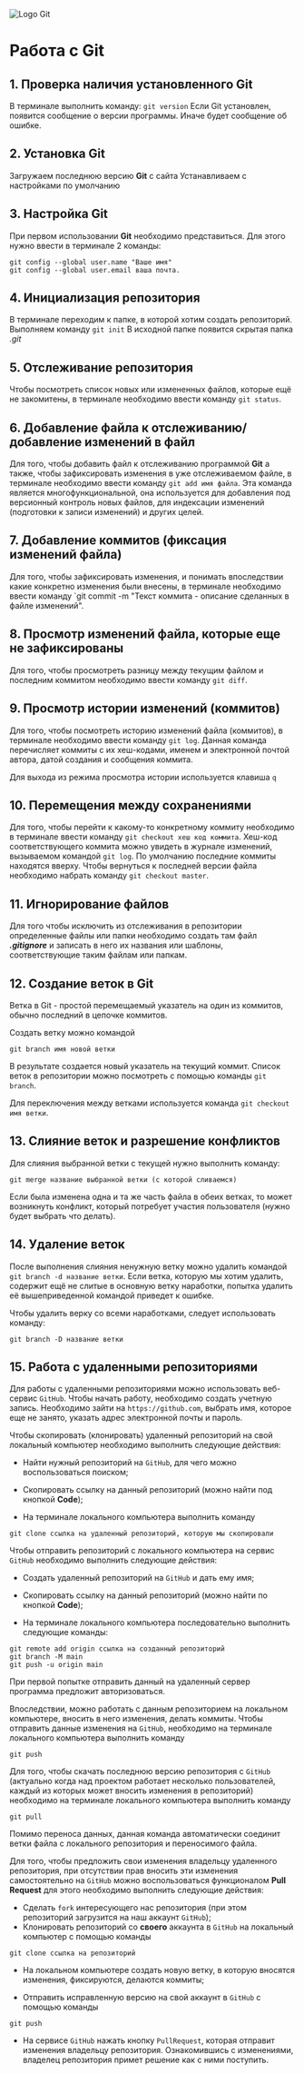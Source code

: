 ![Logo Git](Logogit.jpg)
# Работа с Git
## 1. Проверка наличия установленного Git
В терминале выполнить команду:
`git version`
Если Git установлен, появится сообщение о версии программы. Иначе будет сообщение об ошибке.
## 2. Установка Git
Загружаем последнюю версию **Git** с сайта
Устанавливаем с настройками по умолчанию

## 3. Настройка Git
При первом использовании **Git** необходимо представиться. Для этого нужно ввести в терминале 2 команды:
```
git config --global user.name "Ваше имя"
git config --global user.email ваша почта.
```
## 4. Инициализация репозитория
В терминале переходим к папке, в которой хотим создать репозиторий. Выполняем команду `git init`
В исходной папке появится скрытая папка *.git*

## 5. Отслеживание репозитория

Чтобы посмотреть список новых или измененных файлов, которые ещё не закомитены, в терминале необходимо ввести команду `git status`.

## 6. Добавление файла к отслеживанию/добавление изменений в файл

Для того, чтобы добавить файл к отслеживанию программой **Git** а также, чтобы зафиксировать изменения в уже отслеживаемом файле, в терминале необходимо ввести команду `git add имя файла`.
Эта команда является многофункциональной, она используется для добавления под версионный контроль новых файлов, для индексации изменений (подготовки к записи изменений) и других целей.

## 7. Добавление коммитов (фиксация изменений файла)

Для того, чтобы зафиксировать изменения, и понимать впоследствии какие конкретно изменения были внесены, в терминале необходимо ввести команду `git commit -m "Текст коммита - описание сделанных в файле изменений".

## 8. Просмотр изменений файла, которые еще не зафиксированы

Для того, чтобы просмотреть разницу между текущим файлом и последним коммитом необходимо ввести команду `git diff`.

## 9. Просмотр истории изменений (коммитов)

Для того, чтобы посмотреть историю изменений файла (коммитов), в терминале необходимо ввести команду `git log`.
Данная команда перечисляет коммиты с их хеш-кодами, именем и электронной почтой автора, датой создания и сообщения коммита.

Для выхода из режима просмотра истории используется клавиша `q`

## 10. Перемещения между сохранениями

Для того, чтобы перейти к какому-то конкретному коммиту необходимо в терминале ввести команду `git checkout хеш код коммита`. Хеш-код соответствующего коммита можно увидеть в журнале изменений, вызываемом командой `git log`.
По умолчанию последние коммиты находятся вверху. Чтобы вернуться к последней версии файла необходимо набрать команду `git checkout master`.

## 11. Игнорирование файлов

Для того чтобы исключить из отслеживания в репозитории определенные файлы или папки необходимо создать там файл ***.gitignore*** и записать в него их названия или шаблоны, соответствующие таким файлам или папкам.


## 12. Создание веток в Git

Ветка в Git - простой перемещаемый указатель на один из коммитов, обычно последний в цепочке коммитов. 

Создать ветку можно командой
```
git branch имя новой ветки
```
В результате создается новый указатель на текущий коммит. Список веток в репозитории можно посмотреть с помощью команды `git branch`.

Для переключения между ветками используется команда `git checkout имя ветки`.

## 13. Слияние веток и разрешение конфликтов

Для слияния выбранной ветки с текущей нужно выполнить команду:
```
git merge название выбранной ветки (с которой сливаемся)
```
Если была изменена одна и та же часть файла в обеих ветках, то может возникнуть конфликт, который потребует участия пользователя (нужно будет выбрать что делать).

## 14. Удаление веток

После выполнения слияния ненужную ветку можно удалить командой `git branch -d название ветки`.
Если ветка, которую мы хотим удалить, содержит ещё не слитые в основную ветку наработки, попытка удалить её вышеприведенной командой приведет к ошибке.

Чтобы удалить верку со всеми наработками, следует использовать команду:
```
git branch -D название ветки
```
## 15. Работа с удаленными репозиториями

Для работы с удаленными репозиториями можно использовать веб-сервис `GitHub`. Чтобы начать работу, необходимо создать учетную запись. Необходимо зайти на `https://github.com`, выбрать имя, которое еще не занято, указать адрес электронной почты и пароль.

Чтобы скопировать (клонировать) удаленный репозиторий на свой локальный компьютер необходимо выполнить следующие действия:

* Найти нужный репозиторий на `GitHub`, для чего можно воспользоваться поиском;

* Скопировать ссылку на данный репозиторий (можно найти под кнопкой **Code**);

* На терминале локального компьютера выполнить команду
```
git clone ссылка на удаленный репозиторий, которую мы скопировали
```

Чтобы отправить репозиторий с локального компьютера на сервис `GitHub` необходимо выполнить следующие действия:

* Создать удаленный репозиторий на `GitHub` и дать ему имя;

* Скопировать ссылку на данный репозиторий (можно найти по кнопкой **Code**);

* На терминале локального компьютера последовательно выполнить следующие команды:

```
git remote add origin ссылка на созданный репозиторий
git branch -M main
git push -u origin main
```
При первой попытке отправить данный на удаленный сервер программа предложит авторизоваться.

Впоследствии, можно работать с данным репозиторием на локальном компьютере, вносить в него изменения, делать коммиты. Чтобы отправить данные изменения на `GitHub`, необходимо на терминале локального компьютера выполнить команду
```
git push
```
Для того, чтобы скачать последнюю версию репозитория с `GitHub` (актуально когда над проектом работает несколько пользователей, каждый из которых может вносить изменения в репозиторий) необходимо на терминале локального компьютера выполнить команду
```
git pull
```
Помимо переноса данных, данная команда автоматически соединит ветки файла с локального репозитория и переносимого файла.

Для того, чтобы предложить свои изменения владельцу удаленного репозитория, при отсутствии прав вносить эти изменения самостоятельно на `GitHub` можно воспользоваться функционалом **Pull Request** для этого необходимо выполнить следующие действия:

* Сделать `fork` интересующего нас репозитория (при этом репозиторий загрузится на наш аккаунт `GitHub`);
* Клонировать репозиторий со **своего** аккаунта в `GitHub` на локальный компьютер с помощью команды
```
git clone ссылка на репозиторий
```
* На локальном компьютере создать новую ветку, в которую вносятся изменения, фиксируются, делаются коммиты;

* Отправить исправленную версию на свой аккаунт в `GitHub` с помощью команды
```
git push
```
* На сервисе `GitHub` нажать кнопку `PullRequest`, которая отправит изменения владельцу репозитория.
Ознакомившись с изменениями, владелец репозитория примет решение как с ними поступить.